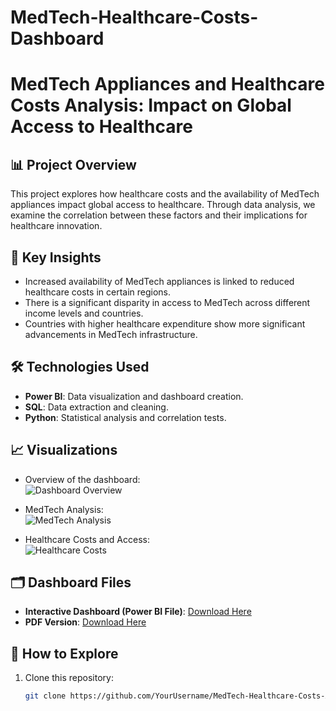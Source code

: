 # MedTech-Healthcare-Costs-Dashboard
# MedTech Appliances and Healthcare Costs Analysis: Impact on Global Access to Healthcare  

## 📊 Project Overview  
This project explores how healthcare costs and the availability of MedTech appliances impact global access to healthcare. Through data analysis, we examine the correlation between these factors and their implications for healthcare innovation.  

## 🚀 Key Insights  
- Increased availability of MedTech appliances is linked to reduced healthcare costs in certain regions.  
- There is a significant disparity in access to MedTech across different income levels and countries.  
- Countries with higher healthcare expenditure show more significant advancements in MedTech infrastructure.  

## 🛠️ Technologies Used  
- **Power BI**: Data visualization and dashboard creation.  
- **SQL**: Data extraction and cleaning.  
- **Python**: Statistical analysis and correlation tests.  

## 📈 Visualizations  
- Overview of the dashboard:  
  ![Dashboard Overview](visuals/dashboard-overview.png)  

- MedTech Analysis:  
  ![MedTech Analysis](visuals/medtech-analysis.png)  

- Healthcare Costs and Access:  
  ![Healthcare Costs](visuals/healthcare-costs.png)  

## 🗂️ Dashboard Files  
- **Interactive Dashboard (Power BI File)**: [Download Here](MedTech-Healthcare-Costs-Dashboard.pbix)  
- **PDF Version**: [Download Here](MedTech-Healthcare-Costs-Dashboard.pdf)  

## 🔗 How to Explore  
1. Clone this repository:  
   ```bash
   git clone https://github.com/YourUsername/MedTech-Healthcare-Costs-Analysis.git

